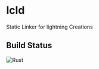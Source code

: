 # lcld
Static Linker for lightning Creations

## Build Status

![Rust](https://github.com/LightningCreations/lcld/workflows/Rust/badge.svg)
